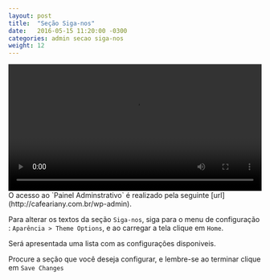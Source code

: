 ```yaml
---
layout: post
title:  "Seção Siga-nos"
date:   2016-05-15 11:20:00 -0300
categories: admin secao siga-nos
weight: 12
---
```

<video controls preload='metadata' onclick='(function(el){ if(el.paused) el.play(); else el.pause() })(this)' style="width: 100%;max-width: 720px;">
  <source src='{{ site.baseurl }}/css/video/07_Siga-nos.webm' type='video/webm; codecs="vp8, vorbis"'>
</video>
O acesso ao `Painel Adminstrativo` é realizado pela seguinte [url](http://cafeariany.com.br/wp-admin).

Para alterar os textos da seção `Siga-nos`, siga para o menu de configuração : `Aparência > Theme Options`, e ao carregar a tela clique em `Home`.

Será apresentada uma lista com as configurações disponiveis. 

Procure a seção que você deseja configurar, e lembre-se ao terminar clique em `Save Changes`